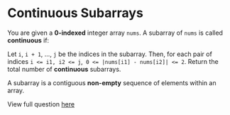 # **Continuous Subarrays**

You are given a **0-indexed** integer array `nums`. A subarray of `nums` is called **continuous** if:

Let `i`, `i + 1`, ..., `j` be the indices in the subarray. Then, for each pair of indices `i <= i1, i2 <= j`,` 0 <= |nums[i1] - nums[i2]| <= 2`.
Return the total number of **continuous** subarrays.

A subarray is a contiguous **non-empty** sequence of elements within an array.

View full question <a href="https://leetcode.com/problems/continuous-subarrays?envType=daily-question&envId=2024-12-14">here</a>
